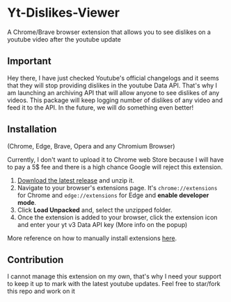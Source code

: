 # Yt-Dislikes-Viewer
A Chrome/Brave browser extension that allows you to see dislikes on a youtube video after the youtube update

## Important
Hey there, I have just checked Youtube's official changelogs and it seems that they will stop providing dislikes in the youtube Data API.
That's why I am launching an archiving API that will allow anyone to see dislikes of any videos. This package will keep logging number of dislikes of any video and feed it to the API. In the future, we will do something even better!

## Installation 
(Chrome, Edge, Brave, Opera and any Chromium Browser)

Currently, I don't want to upload it to Chrome web Store because I will have to pay a 5$ fee and there is a high chance Google will reject this extension.

1. [Download the latest release](https://github.com/pgamerx/yt-dislikes-viewer/releases/latest) and unzip it.
2. Navigate to your browser's extensions page. It's `chrome://extensions` for Chrome and `edge://extensions` for Edge and **enable developer mode**.
3. Click **Load Unpacked** and, select the unzipped folder.
4. Once the extension is added to your browser, click the extension icon and enter your yt v3 Data API key (More info on the popup)

More reference on how to manually install extensions [here](https://developer.chrome.com/docs/extensions/mv3/getstarted/#manifest).

## Contribution
I cannot manage this extension on my own, that's why I need your support to keep it up to mark with the latest youtube updates. Feel free to star/fork this repo and work on it
